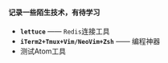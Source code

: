 #### 记录一些陌生技术，有待学习
* **`lettuce`**  —— `Redis`连接工具
* **`iTerm2+Tmux+Vim/NeoVim+Zsh`**  —— 编程神器
* 测试Atom工具
